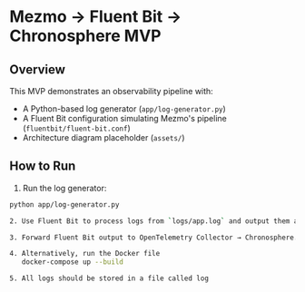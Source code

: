 # Mezmo → Fluent Bit → Chronosphere MVP

## Overview

This MVP demonstrates an observability pipeline with:
- A Python-based log generator (`app/log-generator.py`)
- A Fluent Bit configuration simulating Mezmo's pipeline (`fluentbit/fluent-bit.conf`)
- Architecture diagram placeholder (`assets/`)

## How to Run

1. Run the log generator:
```bash
python app/log-generator.py

2. Use Fluent Bit to process logs from `logs/app.log` and output them as structured JSON.

3. Forward Fluent Bit output to OpenTelemetry Collector → Chronosphere.

4. Alternatively, run the Docker file
   docker-compose up --build

5. All logs should be stored in a file called log
   
